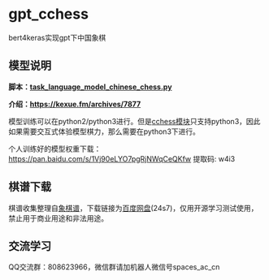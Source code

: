 # gpt_cchess
bert4keras实现gpt下中国象棋

## 模型说明

**脚本：[task_language_model_chinese_chess.py](https://github.com/bojone/bert4keras/blob/master/examples/task_language_model_chinese_chess.py)**

**介绍：https://kexue.fm/archives/7877**

模型训练可以在python2/python3进行。但是[cchess模块](https://github.com/walker8088/cchess)只支持python3，因此如果需要交互式体验模型棋力，那么需要在python3下进行。

个人训练好的模型权重下载：https://pan.baidu.com/s/1Vj90eLYO7pgRjNWqCeQKfw 提取码: w4i3

## 棋谱下载

棋谱收集整理自[象棋谱](https://www.xqipu.com/)，下载链接为[百度网盘](https://pan.baidu.com/s/1JYO3gT84YqMbNs_SsX_hdQ)(24s7)，仅用开源学习测试使用，禁止用于商业用途和非法用途。

## 交流学习

QQ交流群：808623966，微信群请加机器人微信号spaces_ac_cn
